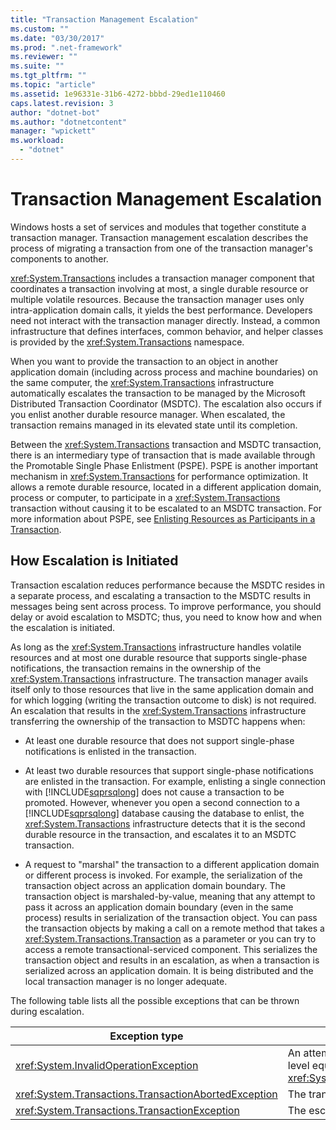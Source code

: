 ```yaml
---
title: "Transaction Management Escalation"
ms.custom: ""
ms.date: "03/30/2017"
ms.prod: ".net-framework"
ms.reviewer: ""
ms.suite: ""
ms.tgt_pltfrm: ""
ms.topic: "article"
ms.assetid: 1e96331e-31b6-4272-bbbd-29ed1e110460
caps.latest.revision: 3
author: "dotnet-bot"
ms.author: "dotnetcontent"
manager: "wpickett"
ms.workload: 
  - "dotnet"
---
```

# Transaction Management Escalation
Windows hosts a set of services and modules that together constitute a transaction manager. Transaction management escalation describes the process of migrating a transaction from one of the transaction manager's components to another.  
  
 <xref:System.Transactions> includes a transaction manager component that coordinates a transaction involving at most, a single durable resource or multiple volatile resources. Because the transaction manager uses only intra-application domain calls, it yields the best performance. Developers need not interact with the transaction manager directly. Instead, a common infrastructure that defines interfaces, common behavior, and helper classes is provided by the <xref:System.Transactions> namespace.  
  
 When you want to provide the transaction to an object in another application domain (including across process and machine boundaries) on the same computer, the <xref:System.Transactions> infrastructure automatically escalates the transaction to be managed by the Microsoft Distributed Transaction Coordinator (MSDTC). The escalation also occurs if you enlist another durable resource manager. When escalated, the transaction remains managed in its elevated state until its completion.  
  
 Between the <xref:System.Transactions> transaction and MSDTC transaction, there is an intermediary type of transaction that is made available through the Promotable Single Phase Enlistment (PSPE). PSPE is another important mechanism in <xref:System.Transactions> for performance optimization. It allows a remote durable resource, located in a different application domain, process or computer, to participate in a <xref:System.Transactions> transaction without causing it to be escalated to an MSDTC transaction. For more information about PSPE, see [Enlisting Resources as Participants in a Transaction](../../../../docs/framework/data/transactions/enlisting-resources-as-participants-in-a-transaction.md).  
  
## How Escalation is Initiated  
 Transaction escalation reduces performance because the MSDTC resides in a separate process, and escalating a transaction to the MSDTC results in messages being sent across process. To improve performance, you should delay or avoid escalation to MSDTC; thus, you need to know how and when the escalation is initiated.  
  
 As long as the <xref:System.Transactions> infrastructure handles volatile resources and at most one durable resource that supports single-phase notifications, the transaction remains in the ownership of the <xref:System.Transactions> infrastructure. The transaction manager avails itself only to those resources that live in the same application domain and for which logging (writing the transaction outcome to disk) is not required. An escalation that results in the <xref:System.Transactions> infrastructure transferring the ownership of the transaction to MSDTC happens when:  
  
-   At least one durable resource that does not support single-phase notifications is enlisted in the transaction.  
  
-   At least two durable resources that support single-phase notifications are enlisted in the transaction. For example, enlisting a single connection with [!INCLUDE[sqprsqlong](../../../../includes/sqprsqlong-md.md)] does not cause a transaction to be promoted. However, whenever you open a second connection to a [!INCLUDE[sqprsqlong](../../../../includes/sqprsqlong-md.md)] database causing the database to enlist, the <xref:System.Transactions> infrastructure detects that it is the second durable resource in the transaction, and escalates it to an MSDTC transaction.  
  
-   A request to "marshal" the transaction to a different application domain or different process is invoked. For example, the serialization of the transaction object across an application domain boundary. The transaction object is marshaled-by-value, meaning that any attempt to pass it across an application domain boundary (even in the same process) results in serialization of the transaction object. You can pass the transaction objects by making a call on a remote method that takes a <xref:System.Transactions.Transaction> as a parameter or you can try to access a remote transactional-serviced component. This serializes the transaction object and results in an escalation, as when a transaction is serialized across an application domain. It is being distributed and the local transaction manager is no longer adequate.  
  
 The following table lists all the possible exceptions that can be thrown during escalation.  
  
|Exception type|Condition|  
|--------------------|---------------|  
|<xref:System.InvalidOperationException>|An attempt to escalate a transaction with isolation level equal to <xref:System.Transactions.IsolationLevel.Snapshot>.|  
|<xref:System.Transactions.TransactionAbortedException>|The transaction manager is down.|  
|<xref:System.Transactions.TransactionException>|The escalation fails and the application is aborted.|
